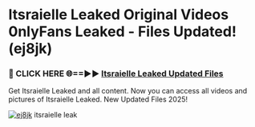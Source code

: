 # Itsraielle Leaked Original Videos 0nlyFans Leaked - Files Updated! (ej8jk)

<h3>🔴 CLICK HERE 🌐==►► <a href="https://tinyurl.com/ms9xzufz" rel="nofollow">Itsraielle Leaked Updated Files</a></h3>

Get Itsraielle Leaked and all content. Now you can access all videos and pictures of Itsraielle Leaked. New Updated Files 2025!

[![ej8jk](https://i.imgur.com/PQ7UWWw.gif)](https://tinyurl.com/ms9xzufz)
itsraielle leak